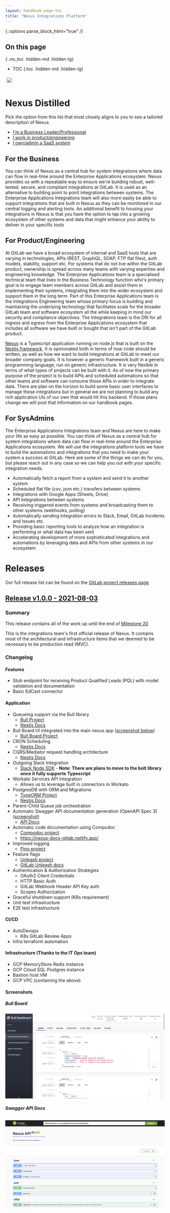 ```yaml
---
layout: handbook-page-toc
title: "Nexus Integrations Platform"
---
```


{::options parse_block_html="true" /}

<link rel="stylesheet" type="text/css" href="/stylesheets/biztech.css" />

## On this page
{:.no_toc .hidden-md .hidden-lg}

- TOC
{:toc .hidden-md .hidden-lg}

<img style="padding: 5px" src="https://gitlab.com/gitlab-com/business-technology/enterprise-apps/integrations/nexus/-/raw/master/logos/logowidecropped.svg" width="400px">

# Nexus Distilled
Pick the option from this list that most closely aligns to you to see a tailored description of Nexus.

- [I'm a Business Leader/Professional](#for-the-business)
- [I work in product/engineering](#for-productengineering)
- [I own/admin a SaaS system](#for-sysadmins)

## For the Business
You can think of Nexus as a central hub for system integrations where data can flow in real-time around the Enterprise Applications ecosystem.
Nexus provides us with a repeatable way to ensure we're building robust, well-tested, secure, and compliant integrations at GitLab. It is used as an alternative to building 
point to point integrations between systems.
The Enterprise Applications Integrations team will also more easily be able to support integrations that are built in Nexus as they can be monitored in our central logging and alerting tools.
An additional benefit to housing your integrations in Nexus is that you have the option to tap into a growing ecosystem of other systems and data that might enhance your ability to deliver in your specific tools

## For Product/Engineering
At GitLab we have a broad ecosystem of internal and SaaS tools that are varying in technologies, APIs (REST, GraphQL, SOAP, FTP flat files), auth models, stability, support etc. For systems that do not live within the GitLab product, ownership is spread across many teams with varying expertise and engineering knowledge. The Enterprise Applications team is a specialised technical team that lives in the Business Technology function who's primary goal is to engage team members across GitLab and assist them in implementing their systems, integrating them into the wider ecosystem and support them in the long term. Part of this Enterprise Applications team is the Integrations Engineering team whose primary focus is building and maintaining the underlying technology that facilitates scale for the broader GitLab team and software ecosystem all the while keeping in mind our security and compliance objectives. The Integrations team is the DRI for all ingress and egress from the Enterprise Applications ecosystem that includes all software we have built or bought that isn't part of the GitLab product.

[Nexus](https://gitlab.com/gitlab-com/business-technology/enterprise-apps/integrations/nexus) is a Typescript application running on node.js that is built on the [Nestjs framework](https://nestjs.com/). It is opinionated both in terms of how code should be written, as well as how we want to build integrations at GitLab to meet our broader company goals. It is however a generic framework built in a generic programming language, run on generic infrastructure. It is very flexible in terms of what types of projects can be built with it. As of now the primary purpose of the project is to build APIs and scheduled automations so that other teams and software can consume those APIs in order to integrate data. There are plan on the horizon to build some basic user interfaces to manage these integrations but in general we are not planning to build any rich application UIs of our own that would hit this backend. If those plans change we will post that information on our handbook pages.

## For SysAdmins
The Enterprise Applications Integrations team and Nexus are here to make your life as easy as possible. You can think of Nexus as a central hub for system integrations where data can flow in real-time around the Enterprise Applications ecosystem. We will use the integrations platform tools we have to build the automations and integrations that you need to make your
system a success at GitLab. Here are some of the things we can do for you, but please reach out in any case so we can help you out with your specific integration needs.
- Automatically fetch a report from a system and send it to another system
- Scheduled flat file (csv, json etc.) transfers between systems
- Integrations with Google Apps (Sheets, Drive)
- API Integrations between systems
- Receiving triggered events from systems and broadcasting them to other systems (webhooks, polling)
- Automatically sending integration errors to Slack, Email, GitLab Incidents and Issues etc.
- Providing basic reporting tools to analyze how an integration is performing or what data has been sent
- Accelerating development of more sophisticated integrations and automations by leveraging data and APIs from other systems in our ecosystem

# Releases
Our full release list can be found on the [GitLab project releases page](https://gitlab.com/gitlab-com/business-technology/enterprise-apps/integrations/nexus/-/releases)

## [Release v1.0.0 - 2021-08-03](https://gitlab.com/gitlab-com/business-technology/enterprise-apps/integrations/nexus/-/releases/v1.0.0)
### Summary
This release contains all of the work up until the end of [Milestone 20](https://gitlab.com/groups/gitlab-com/-/milestones/512)

This is the integrations team's first official release of Nexus. It contains most of the architectural and infrastructure items that we deemed to be necessary to be production read (MVC).

### Changelog
#### Features
- Stub endpoint for receiving Product Qualified Leads (PQL) with model validation and documentation
- Basic EdCast connector

#### Application
- Queueing support via the Bull library
    - [Bull Project](https://github.com/OptimalBits/bull)
    - [Nestjs Docs](https://docs.nestjs.com/techniques/queues#queues)
- Bull Board UI integrated into the main nexus app ([screenshot below](#bull-board))
    - [Bull Board Project](https://github.com/felixmosh/bull-board)
- CRON Scheduling
    - [Nestjs Docs](https://docs.nestjs.com/techniques/task-scheduling#task-scheduling)
- CQRS/Mediator request handling architecture
    - [Nestjs Docs](https://docs.nestjs.com/recipes/cqrs#cqrs)
- Outgoing Slack Integration
    - [Slack Node SDK](https://github.com/slackapi/node-slack-sdk) - **Note: There are plans to move to the bolt library once it fully supports Typescript**
- Workato Services API Integration
    - Allows us to leverage built in connectors in Workato
- PostgresDB with ORM and Migrations
    - [TypeORM Project](https://typeorm.io/#/)
    - [Nestjs Docs](https://docs.nestjs.com/recipes/sql-typeorm#sql-typeorm)
- Parent-Child Queue job orchestration
- Automatic Swagger API documentation generation (OpenAPI Spec 3) ([screenshot](#swagger-api-docs))
    - [API Docs](https://production.ci.nexus.gitlabenvironment.cloud/docs/static/index.html)
- Automatic code documentation using Compodoc
    - [Compodoc project](https://compodoc.app/)
    - https://nexus-docs-gitlab.netlify.app/
- Improved logging
    - [Pino project](https://github.com/pinojs/pino)
- Feature flags
    - [Unleash project](https://docs.getunleash.io/)
    - [GitLab Unleash docs](https://docs.gitlab.com/ee/operations/feature_flags.html)
- Authentication & Authorization Strategies
    - OAuth2 Client Credentials
    - HTTP Basic Auth
    - GitLab Webhook Header API Key auth
    - Scopes Authorization
- Graceful shutdown support (K8s requirement)
- Unit test infrastructure
- E2E test infrastructure

#### CI/CD
- AutoDevops
    - K8s GitLab Review Apps
- Infra terraform automation

#### Infrastructure (Thanks to the IT Ops team)
- GCP MemoryStore Redis instance
- GCP Cloud SQL Postgres instance
- Bastion host VM
- GCP VPC (containing the above)

#### Screenshots
##### Bull Board
![Bull Board Screenshot](./images/bull-board.png)

##### Swagger API Docs
![Swagger API Docs](./images/swagger.png)
---